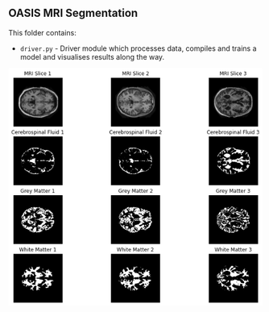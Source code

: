 ## OASIS MRI Segmentation
This folder contains:
* `driver.py` - Driver module which processes data, compiles and trains a model and visualises results
along the way.




![](oasis.png)


